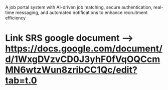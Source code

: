A job portal system with AI-driven job matching, secure authentication, real-time messaging, and automated notifications to enhance recruitment efficiency
# Link SRS google document --> https://docs.google.com/document/d/1WxgDVzvCD0J3yhF0fVqOQCcmMN6wtzWun8zribCC1Qc/edit?tab=t.0
